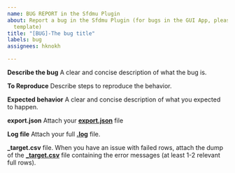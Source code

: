 ```yaml
---
name: BUG REPORT in the Sfdmu Plugin
about: Report a bug in the Sfdmu Plugin (for bugs in the GUI App, please, use separated
  template)
title: "[BUG]-The bug title"
labels: bug
assignees: hknokh

---
```


**Describe the bug**
A clear and concise description of what the bug is.

**To Reproduce**
Describe steps to reproduce the behavior.

**Expected behavior**
A clear and concise description of what you expected to happen.

**export.json**
Attach your [**export.json**](https://help.sfdmu.com/full-documentation/export-json-file-objects-specification/export-json-file-overview) file

**Log file**
Attach your full [**.log**](https://help.sfdmu.com/full-documentation/reports/the-execution-log) file.

**_target.csv** file.
When you have an issue with failed rows, attach the dump of the [**_target.csv**](https://help.sfdmu.com/full-documentation/reports/the-target-csv-files) file containing the error messages (at least 1-2 relevant full rows).
